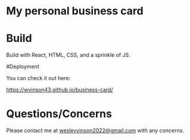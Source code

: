 # My personal business card

# Build

Build with React, HTML, CSS, and a sprinkle of JS.

#Deployment

You can check it out here:

https://wvinson43.github.io/business-card/

# Questions/Concerns

Please contact me at wesleyvinson2022@gmail.com with any concerns.

